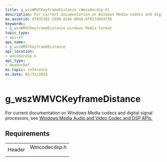 ```yaml
---
title: g_wszWMVCKeyframeDistance (Wmcodecdsp.h)
description: For current documentation on Windows Media codecs and digital signal processors, see Windows Media Audio and Video Codec and DSP APIs.
ms.assetid: 4f835102-2409-418e-80d4-0f917d6d4736
keywords:
- g_wszWMVCKeyframeDistance windows Media Format
topic_type:
- apiref
api_name:
- g_wszWMVCKeyframeDistance
api_location:
- wmcodecdsp.h
api_type:
- HeaderDef
ms.topic: reference
ms.date: 05/31/2018
---
```


# g\_wszWMVCKeyframeDistance

For current documentation on Windows Media codecs and digital signal processors, see [Windows Media Audio and Video Codec and DSP APIs.](/previous-versions//dd464626(v=vs.85))

## Requirements



|                   |                                                                                         |
|-------------------|-----------------------------------------------------------------------------------------|
| Header<br/> | <dl> <dt>Wmcodecdsp.h</dt> </dl> |



 

